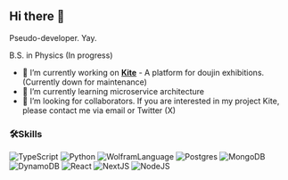 ## Hi there 👋
Pseudo-developer. Yay.

B.S. in Physics (In progress)
- 🔭 I’m currently working on **[Kite](kitebooth.com)** - A platform for doujin exhibitions. (Currently down for maintenance)
- 🌱 I’m currently learning microservice architecture
- 🤔 I’m looking for collaborators. If you are interested in my project Kite, please contact me via email or Twitter (X)

### 🛠️Skills 
![TypeScript](https://img.shields.io/badge/TypeScript-007ACC?style=plastic&logo=typescript&logoColor=white)
![Python](https://img.shields.io/badge/Python-FFD43B?style=flat&logo=python&logoColor=blue)
![WolframLanguage](https://img.shields.io/badge/Wolfram%20Language-DD1100?style=flat&logoColor=white&logo=wolframlanguage)
![Postgres](https://img.shields.io/badge/PostgreSQL-316192?style=flat&logo=postgresql&logoColor=white)
![MongoDB](https://img.shields.io/badge/MongoDB-4EA94B?style=flat&logo=mongodb&logoColor=white)
![DynamoDB](https://img.shields.io/badge/Amazon%20DynamoDB-4053D6?style=flat&logo=Amazon%20DynamoDB&logoColor=white)
![React](https://img.shields.io/badge/React-20232A?style=flat&logo=react&logoColor=61DAFB)
![NextJS](https://img.shields.io/badge/next%20js-000000?style=flat&logo=nextdotjs&logoColor=white)
![NodeJS](https://img.shields.io/badge/Node%20js-339933?style=flat&logo=nodedotjs&logoColor=white)
